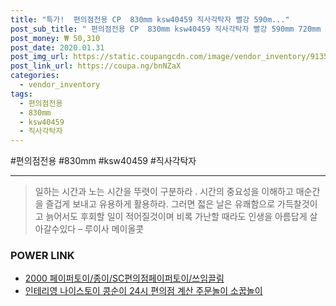 ```yaml
--- 
title: "특가!  편의점전용 CP  830mm ksw40459 직사각탁자 빨강 590m..." 
post_sub_title: " 편의점전용 CP  830mm ksw40459 직사각탁자 빨강 590mm 720mm 1 X" 
post_money: ₩ 50,310 
post_date: 2020.01.31 
post_img_url: https://static.coupangcdn.com/image/vendor_inventory/9135/7daabab693e244039b738374c74adf29405c522c210a83932812f4e64e98.jpg 
post_link_url: https://coupa.ng/bnNZaX 
categories: 
  - vendor_inventory 
tags: 
  - 편의점전용 
  - 830mm 
  - ksw40459 
  - 직사각탁자 
--- 
```

  #편의점전용 #830mm #ksw40459 #직사각탁자 
<hr> 

> 일하는 시간과 노는 시간을 뚜렷이 구분하라 . 시간의 중요성을 이해하고 매순간을 즐겁게 보내고 유용하게 활용하라. 그러면 젋은 날은 유쾌함으로 가득찰것이고 늙어서도 후회할 일이 적어질것이며 비록 가난할 때라도 인생을 아름답게 살아갈수있다  – 루이사 메이올콧 


### POWER LINK

* <a href="https://blog.naver.com/santokki14/221785652636" target="_blank">2000 페이퍼토이/종이/SC편의점페이퍼토이/쓰임끌림</a>
* <a href="https://blog.naver.com/fasyy4321/221792278875" target="_blank">인테리영 나이스토이 콩순이 24시 편의점 계산 주문놀이 소꿉놀이</a>
